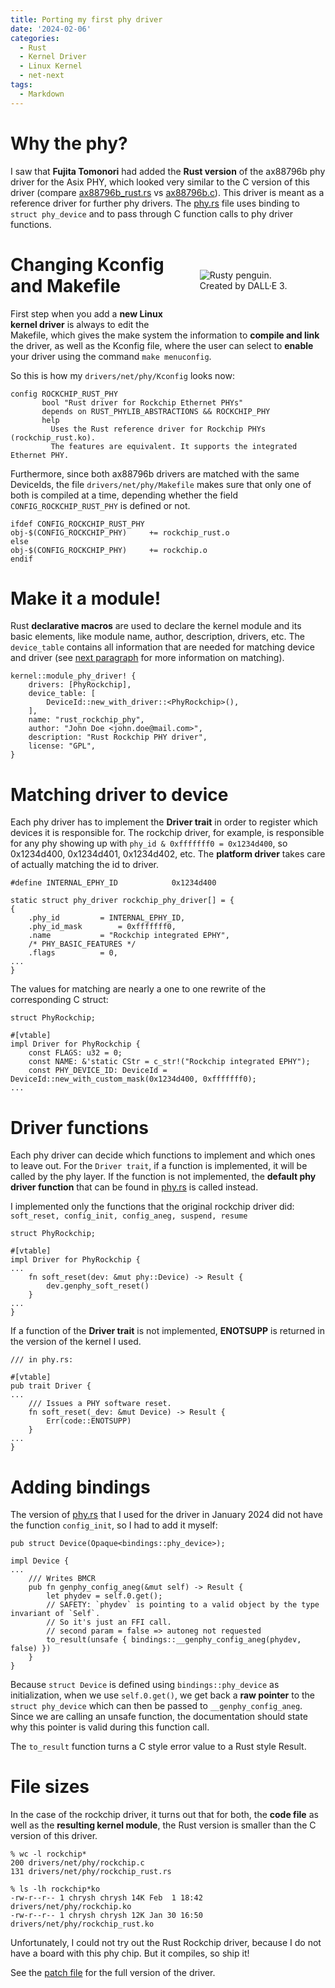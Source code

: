 ```yaml
---
title: Porting my first phy driver
date: '2024-02-06'
categories:
  - Rust
  - Kernel Driver
  - Linux Kernel
  - net-next
tags:
  - Markdown
---
```


# Why the phy?

I saw that **Fujita Tomonori** had added the **Rust version** of the ax88796b
phy driver for the  Asix PHY, which looked very similar to the C version of this
driver (compare
[ax88796b_rust.rs](https://elixir.bootlin.com/linux/v6.8-rc3/source/drivers/net/phy/ax88796b_rust.rs)
vs
[ax88796b.c](https://elixir.bootlin.com/linux/v6.8-rc3/source/drivers/net/phy/ax88796b.c)).
This driver is meant as a reference driver for further phy drivers. The
[phy.rs](https://elixir.bootlin.com/linux/v6.8-rc3/source/rust/kernel/net/phy.rs)
file uses binding to `struct phy_device` and to pass through C function calls to
phy driver functions.

[<img src="/static/img/rusty_penguin_2.jpeg" style="max-width:30%;min-width:40px;float:right;padding:50px" alt="Rusty penguin. Created by DALL·E 3." />](https://github.com/Rust-for-Linux/)

# Changing Kconfig and Makefile
First step when you add a **new Linux kernel driver** is always to edit the
Makefile, which gives the make system the information to **compile and link** the driver, as well as the Kconfig file, where the user can select to **enable** your driver using the command `make menuconfig`.

So this is how my `drivers/net/phy/Kconfig` looks now:

```
config ROCKCHIP_RUST_PHY
       bool "Rust driver for Rockchip Ethernet PHYs"
       depends on RUST_PHYLIB_ABSTRACTIONS && ROCKCHIP_PHY
       help
         Uses the Rust reference driver for Rockchip PHYs (rockchip_rust.ko).
         The features are equivalent. It supports the integrated Ethernet PHY.
```

Furthermore, since both ax88796b drivers are matched with the same DeviceIds,
the file `drivers/net/phy/Makefile` makes sure that only one of both is compiled
at a time, depending whether the field `CONFIG_ROCKCHIP_RUST_PHY` is defined or
not.

```
ifdef CONFIG_ROCKCHIP_RUST_PHY
obj-$(CONFIG_ROCKCHIP_PHY)     += rockchip_rust.o
else
obj-$(CONFIG_ROCKCHIP_PHY)     += rockchip.o
endif
```

# Make it a module!

Rust **declarative macros** are used to declare the kernel module and its basic
elements, like module name, author, description, drivers, etc.
The `device_table` contains all information that are needed for matching device
and driver (see [next paragraph](#matching-driver-to-device) for more
information on matching).

```
kernel::module_phy_driver! {
    drivers: [PhyRockchip],
    device_table: [
        DeviceId::new_with_driver::<PhyRockchip>(),
    ],
    name: "rust_rockchip_phy",
    author: "John Doe <john.doe@mail.com>",
    description: "Rust Rockchip PHY driver",
    license: "GPL",
}
```

# Matching driver to device
Each phy driver has to implement the **Driver trait** in order to register which
devices it is responsible for. The rockchip driver, for example, is responsible
for any phy showing up with `phy_id & 0xfffffff0 = 0x1234d400`, so 0x1234d400,
0x1234d401, 0x1234d402, etc. The **platform driver** takes care of actually
matching the id to driver.

```
#define INTERNAL_EPHY_ID			0x1234d400

static struct phy_driver rockchip_phy_driver[] = {
{
	.phy_id			= INTERNAL_EPHY_ID,
	.phy_id_mask		= 0xfffffff0,
	.name			= "Rockchip integrated EPHY",
	/* PHY_BASIC_FEATURES */
	.flags			= 0,
...
}
```

The values for matching are nearly a one to one rewrite of the corresponding C
struct:

```
struct PhyRockchip;

#[vtable]
impl Driver for PhyRockchip {
    const FLAGS: u32 = 0;
    const NAME: &'static CStr = c_str!("Rockchip integrated EPHY");
    const PHY_DEVICE_ID: DeviceId = DeviceId::new_with_custom_mask(0x1234d400, 0xfffffff0);
...
```

# Driver functions

Each phy driver can decide which functions to implement and which ones to leave
out. For the `Driver trait`, if a function is implemented, it will be called by
the phy layer.  If the function is not implemented, the **default phy driver
function** that can be found in
[phy.rs](https://elixir.bootlin.com/linux/v6.8-rc3/source/rust/kernel/net/phy.rs)
is called instead.

I implemented only the functions that the original rockchip driver did:  
`soft_reset, config_init, config_aneg, suspend, resume`

```
struct PhyRockchip;

#[vtable]
impl Driver for PhyRockchip {
...
    fn soft_reset(dev: &mut phy::Device) -> Result {
        dev.genphy_soft_reset()
    }
...
}
```

If a function of the **Driver trait** is not implemented, **ENOTSUPP** is returned
in the version of the kernel I used.

```
/// in phy.rs:

#[vtable]
pub trait Driver {
...
    /// Issues a PHY software reset.
    fn soft_reset(_dev: &mut Device) -> Result {
        Err(code::ENOTSUPP)
    }
...
}
```

# Adding bindings
The version of
[phy.rs](https://elixir.bootlin.com/linux/v6.8-rc3/source/rust/kernel/net/phy.rs)
that I used for the driver in January 2024 did not have the function
`config_init`, so I had to add it myself:

```
pub struct Device(Opaque<bindings::phy_device>);

impl Device {
...
    /// Writes BMCR
    pub fn genphy_config_aneg(&mut self) -> Result {
        let phydev = self.0.get();
        // SAFETY: `phydev` is pointing to a valid object by the type invariant of `Self`.
        // So it's just an FFI call.
        // second param = false => autoneg not requested
        to_result(unsafe { bindings::__genphy_config_aneg(phydev, false) })
    }
}
```

Because `struct Device` is defined using `bindings::phy_device` as
initialization, when we use `self.0.get()`, we get back a **raw pointer** to the
`struct phy_device` which can then be passed to `__genphy_config_aneg`.
Since we are calling an unsafe function, the documentation should state why this
pointer is valid during this function call.

The `to_result` function turns a C style error value to a Rust style Result.

# File sizes

In the case of the rockchip driver, it turns out that for both, the **code
file** as well as the **resulting kernel module**, the Rust version is smaller
than the C version of this driver.

```
% wc -l rockchip*
200 drivers/net/phy/rockchip.c
131 drivers/net/phy/rockchip_rust.rs
```

```
% ls -lh rockchip*ko
-rw-r--r-- 1 chrysh chrysh 14K Feb  1 18:42 drivers/net/phy/rockchip.ko
-rw-r--r-- 1 chrysh chrysh 12K Jan 30 16:50 drivers/net/phy/rockchip_rust.ko
```

Unfortunately, I could not try out the Rust Rockchip driver, because I do not
have a board with this phy chip. But it compiles, so ship it!

See the [patch file](https://lore.kernel.org/lkml/20240201-rockchip-rust-phy_depend-v2-3-c5fa4faab924@christina-quast.de/) for the full version of the driver.
